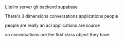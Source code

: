 Litellm server
git backend
supabase

There's 3 dimensions
    conversations
    applications
    people

people are really an acl
    applications are source

so conversations are the first class object
    they have 

